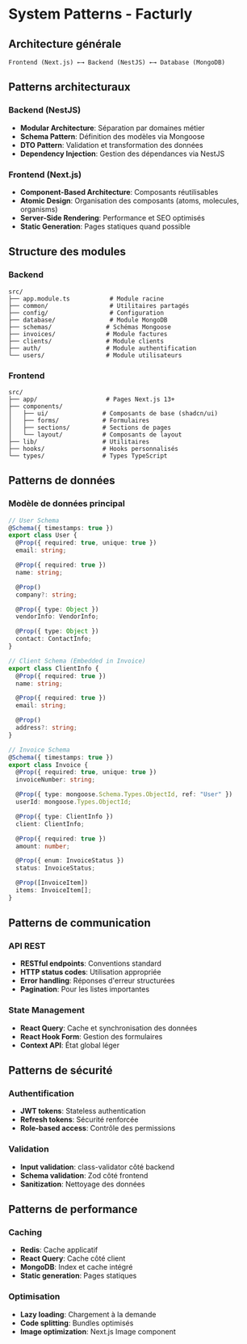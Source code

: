 # System Patterns - Facturly

## Architecture générale

```
Frontend (Next.js) ←→ Backend (NestJS) ←→ Database (MongoDB)
```

## Patterns architecturaux

### Backend (NestJS)

- **Modular Architecture**: Séparation par domaines métier
- **Schema Pattern**: Définition des modèles via Mongoose
- **DTO Pattern**: Validation et transformation des données
- **Dependency Injection**: Gestion des dépendances via NestJS

### Frontend (Next.js)

- **Component-Based Architecture**: Composants réutilisables
- **Atomic Design**: Organisation des composants (atoms, molecules, organisms)
- **Server-Side Rendering**: Performance et SEO optimisés
- **Static Generation**: Pages statiques quand possible

## Structure des modules

### Backend

```
src/
├── app.module.ts           # Module racine
├── common/                 # Utilitaires partagés
├── config/                 # Configuration
├── database/               # Module MongoDB
├── schemas/               # Schémas Mongoose
├── invoices/              # Module factures
├── clients/               # Module clients
├── auth/                  # Module authentification
└── users/                 # Module utilisateurs
```

### Frontend

```
src/
├── app/                   # Pages Next.js 13+
├── components/
│   ├── ui/               # Composants de base (shadcn/ui)
│   ├── forms/            # Formulaires
│   ├── sections/         # Sections de pages
│   └── layout/           # Composants de layout
├── lib/                  # Utilitaires
├── hooks/                # Hooks personnalisés
└── types/                # Types TypeScript
```

## Patterns de données

### Modèle de données principal

```typescript
// User Schema
@Schema({ timestamps: true })
export class User {
  @Prop({ required: true, unique: true })
  email: string;

  @Prop({ required: true })
  name: string;

  @Prop()
  company?: string;

  @Prop({ type: Object })
  vendorInfo: VendorInfo;

  @Prop({ type: Object })
  contact: ContactInfo;
}

// Client Schema (Embedded in Invoice)
export class ClientInfo {
  @Prop({ required: true })
  name: string;

  @Prop({ required: true })
  email: string;

  @Prop()
  address?: string;
}

// Invoice Schema
@Schema({ timestamps: true })
export class Invoice {
  @Prop({ required: true, unique: true })
  invoiceNumber: string;

  @Prop({ type: mongoose.Schema.Types.ObjectId, ref: "User" })
  userId: mongoose.Types.ObjectId;

  @Prop({ type: ClientInfo })
  client: ClientInfo;

  @Prop({ required: true })
  amount: number;

  @Prop({ enum: InvoiceStatus })
  status: InvoiceStatus;

  @Prop([InvoiceItem])
  items: InvoiceItem[];
}
```

## Patterns de communication

### API REST

- **RESTful endpoints**: Conventions standard
- **HTTP status codes**: Utilisation appropriée
- **Error handling**: Réponses d'erreur structurées
- **Pagination**: Pour les listes importantes

### State Management

- **React Query**: Cache et synchronisation des données
- **React Hook Form**: Gestion des formulaires
- **Context API**: État global léger

## Patterns de sécurité

### Authentification

- **JWT tokens**: Stateless authentication
- **Refresh tokens**: Sécurité renforcée
- **Role-based access**: Contrôle des permissions

### Validation

- **Input validation**: class-validator côté backend
- **Schema validation**: Zod côté frontend
- **Sanitization**: Nettoyage des données

## Patterns de performance

### Caching

- **Redis**: Cache applicatif
- **React Query**: Cache côté client
- **MongoDB**: Index et cache intégré
- **Static generation**: Pages statiques

### Optimisation

- **Lazy loading**: Chargement à la demande
- **Code splitting**: Bundles optimisés
- **Image optimization**: Next.js Image component
